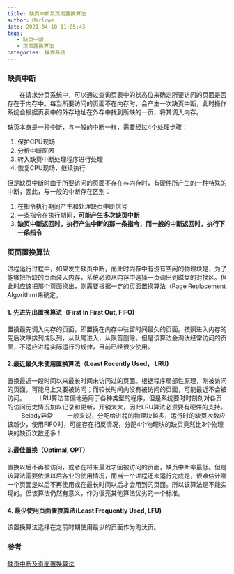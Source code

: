 ```yaml
---
title: 缺页中断及页面置换算法
author: Marlowe
date: 2021-04-10 11:05:43
tags:
   - 缺页中断 
   - 页面置换算法
categories: 操作系统
---
```


<!--more-->


### 缺页中断  

<p style="text-indent:2em">在请求分页系统中，可以通过查询页表中的状态位来确定所要访问的页面是否存在于内存中。每当所要访问的页面不在内存时，会产生一次缺页中断，此时操作系统会根据页表中的外存地址在外存中找到所缺的一页，将其调入内存。</p>

缺页本身是一种中断，与一般的中断一样，需要经过4个处理步骤：    
1. 保护CPU现场  
2. 分析中断原因
3. 转入缺页中断处理程序进行处理
4. 恢复CPU现场，继续执行

但是缺页中断时由于所要访问的页面不存在与内存时，有硬件所产生的一种特殊的中断，因此，与一般的中断存在区别：
1. 在指令执行期间产生和处理缺页中断信号
2. 一条指令在执行期间，**可能产生多次缺页中断**
3. **缺页中断返回时，执行产生中断的那一条指令，而一般的中断返回时，执行下一条指令**

### 页面置换算法
进程运行过程中，如果发生缺页中断，而此时内存中有没有空闲的物理块是，为了能够把所缺的页面装入内存，系统必须从内存中选择一页调出到磁盘的对换区。但此时应该把那个页面换出，则需要根据一定的页面置换算法（Page Replacement Algorithm)来确定。

#### 1. 先进先出置换算法（First In First Out, FIFO)
置换最先调入内存的页面，即置换在内存中驻留时间最久的页面。按照进入内存的先后次序排列成队列，从队尾进入，从队首删除。但是该算法会淘汰经常访问的页面，不适应进程实际运行的规律，目前已经很少使用。
#### 2.最近最久未使用置换算法（Least Recently Used， LRU)
置换最近一段时间以来最长时间未访问过的页面。根据程序局部性原理，刚被访问的页面，可能马上又要被访问；而较长时间内没有被访问的页面，可能最近不会被访问。
　　LRU算法普偏地适用于各种类型的程序，但是系统要时时刻刻对各页的访问历史情况加以记录和更新，开销太大，因此LRU算法必须要有硬件的支持。
　　
Belady异常
　　一般来说，分配给进程的物理块越多，运行时的缺页次数应该越少，使用FIFO时，可能存在相反情况，分配4个物理块的缺页竟然比3个物理块的缺页次数还多！
#### 3.最佳置换（Optimal, OPT)
置换以后不再被访问，或者在将来最迟才回被访问的页面，缺页中断率最低。但是该算法需要依据以后各业的使用情况，而当一个进程还未运行完成是，很难估计哪一个页面是以后不再使用或在最长时间以后才会用到的页面。所以该算法是不能实现的。但该算法仍然有意义，作为很亮其他算法优劣的一个标准。


#### 4. 最少使用页面置换算法(Least Frequently Used, LFU)
该置换算法选择在之前时期使用最少的页面作为淘汰页。


### 参考
[缺页中断及页面置换算法](https://blog.csdn.net/cuiping1993/article/details/78164984)